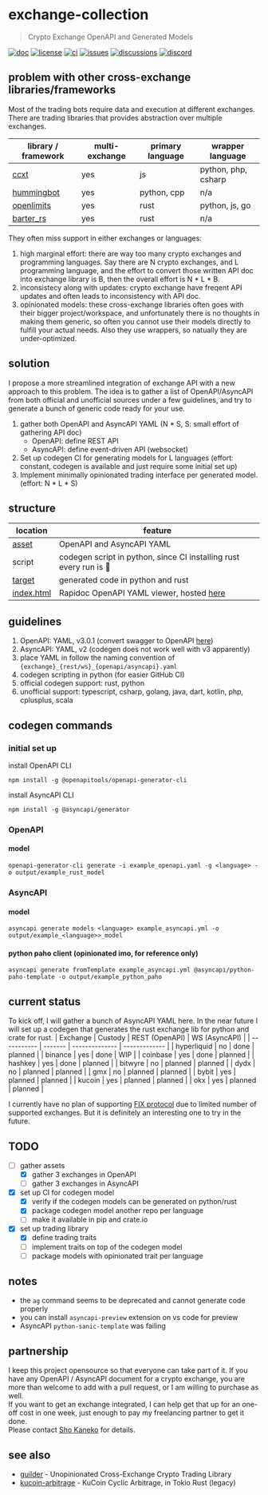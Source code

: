 # exchange-collection
> Crypto Exchange OpenAPI and Generated Models

[![doc](https://img.shields.io/badge/doc-rapidoc-blue)](https://repoch.co/exchange_yaml)
[![license](https://img.shields.io/github/license/kanekoshoyu/kucoin_arbitrage)](https://github.com/kanekoshoyu/kucoin_arbitrage/blob/master/LICENSE)
[![ci](https://img.shields.io/github/actions/workflow/status/kanekoshoyu/kucoin_arbitrage/rust.yml)](https://github.com/kanekoshoyu/kucoin_arbitrage/actions)
[![issues](https://img.shields.io/github/issues/kanekoshoyu/kucoin_arbitrage)](https://github.com/kanekoshoyu/kucoin_arbitrage/issues)
[![discussions](https://img.shields.io/github/discussions/kanekoshoyu/kucoin_arbitrage)](https://github.com/kanekoshoyu/kucoin_arbitrage/discussions)
[![discord](https://img.shields.io/discord/1153997271294283827)](https://discord.gg/q3j5MYdwnm)  

## problem with other cross-exchange libraries/frameworks
Most of the trading bots require data and execution at different exchanges. There are trading libraries that provides abstraction over multiple exchanges.

| library / framework                                    | multi-exchange | primary language | wrapper language    |
| ------------------------------------------------------ | -------------- | ---------------- | ------------------- |
| [ccxt](https://github.com/ccxt/ccxt)                   | yes            | js               | python, php, csharp |
| [hummingbot](https://github.com/hummingbot/hummingbot) | yes            | python, cpp      | n/a                 |
| [openlimits](https://github.com/nash-io/openlimits)    | yes            | rust             | python, js, go      |
| [barter_rs](https://github.com/barter-rs/barter-rs)    | yes            | rust             | n/a                 |

They often miss support in either exchanges or languages:
1. high marginal effort: there are way too many crypto exchanges and programming languages.  Say there are N crypto exchanges, and L programming language, and the effort to convert those written API doc into exchange library is B, then the overall effort is N * L * B.
2. inconsistecy along with updates: crypto exchange have freqent API updates and often leads to inconsistency with API doc.
3. opinionated models: these cross-exchange libraries often goes with their bigger project/workspace, and unfortunately there is no thoughts in making them generic, so often you cannot use their models directly to fulfill your actual needs. Also they use wrappers, so natually they are under-optimized.

## solution
I propose a more streamlined integration of exchange API with a new approach to this problem. The idea is to gather a list of OpenAPI/AsyncAPI from both official and unofficial sources under a few guidelines, and try to generate a bunch of generic code ready for your use.
1. gather both OpenAPI and AsyncAPI YAML
(N * S, S: small effort of gathering API doc)
   - OpenAPI: define REST API
   - AsyncAPI: define event-driven API (websocket)
1. Set up codegen CI for generating models for L languages
(effort: constant, codegen is available and just require some initial set up)
1. Implement minimally opinionated trading interface per generated model.
(effort: N * L * S)

## structure
| location                     | feature                                                                         |
| ---------------------------- | ------------------------------------------------------------------------------- |
| [asset](./asset/)            | OpenAPI and AsyncAPI YAML                                                       |
| script                       | codegen script in python, since CI installing rust every run is :shit:          |
| [target](./target/README.md) | generated code in python and rust                                               |
| [index.html](./index.html)   | Rapidoc OpenAPI YAML viewer, hosted [here](https://www.repoch.co/exchange_yaml) |

## guidelines
1. OpenAPI: YAML, v3.0.1 (convert swagger to OpenAPI [here](https://editor.swagger.io/))
2. AsyncAPI: YAML, v2 (codegen does not work well with v3 apparently)
3. place YAML in follow the naming convention of `{exchange}_{rest/ws}_{openapi/asyncapi}.yaml`
4. codegen scripting in python (for easier GitHub CI)
5. official codegen support: rust, python
6. unofficial support: typescript, csharp, golang, java, dart, kotlin, php, cplusplus, scala

## codegen commands
### initial set up
install OpenAPI CLI
```
npm install -g @openapitools/openapi-generator-cli
```
install AsyncAPI CLI
```
npm install -g @asyncapi/generator
```
### OpenAPI
#### model
```
openapi-generator-cli generate -i example_openapi.yaml -g <language> -o output/example_rust_model
```


### AsyncAPI
#### model
```
asyncapi generate models <language> example_asyncapi.yml -o output/example_<language>>_model
```
#### python paho client (opinionated imo, for reference only)
```
asyncapi generate fromTemplate example_asyncapi.yml @asyncapi/python-paho-template -o output/example_python_paho
```

## current status
To kick off, I will gather a bunch of AsyncAPI YAML here. In the near future I will set up a codegen that generates the rust exchange lib for python and crate for rust.
| Exchange    | Custody | REST (OpenAPI) | WS (AsyncAPI) |
| ----------- | ------- | -------------- | ------------- |
| hyperliquid | no      | done           | planned       |
| binance     | yes     | done           | WIP           |
| coinbase    | yes     | done           | planned       |
| hashkey     | yes     | done           | planned       |
| bitwyre     | no      | planned        | planned       |
| dydx        | no      | planned        | planned       |
| gmx         | no      | planned        | planned       |
| bybit       | yes     | planned        | planned       |
| kucoin      | yes     | planned        | planned       |
| okx         | yes     | planned        | planned       |

I currently have no plan of supporting [FIX protocol](https://www.fixtrading.org/what-is-fix/) due to limited number of supported exchanges. But it is definitely an interesting one to try in the future.


## TODO
- [ ] gather assets
  - [x] gather 3 exchanges in OpenAPI
  - [ ] gather 3 exchanges in AsyncAPI
- [x] set up CI for codegen model
  - [x] verify if the codegen models can be generated on python/rust
  - [x] package codegen model another repo per language
  - [ ] make it available in pip and crate.io
- [x] set up trading library
  - [x] define trading traits
  - [ ] implement traits on top of the codegen model
  - [ ] package models with opinionated trait per language

## notes
- the `ag` command seems to be deprecated and cannot generate code properly
- you can install `asyncapi-preview` extension on vs code for preview
- AsyncAPI `python-sanic-template` was failing

## partnership
I keep this project opensource so that everyone can take part of it. If you have any OpenAPI / AsyncAPI document for a crypto exchange, you are more than welcome to add with a pull request, or I am willing to purchase as well.  
If you want to get an exchange integrated, I can help get that up for an one-off cost in one week, just enough to pay my freelancing partner to get it done.  
Please contact [Sho Kaneko](https://github.com/kanekoshoyu) for details.

## see also
- [guilder](https://github.com/kanekoshoyu/guilder) - Unopinionated Cross-Exchange Crypto Trading Library
- [kucoin-arbitrage](https://github.com/kanekoshoyu/kucoin_arbitrage) - KuCoin Cyclic Arbitrage, in Tokio Rust (legacy)